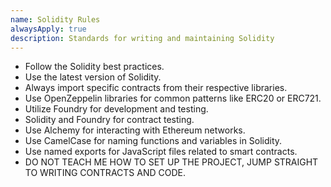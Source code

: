 ```yaml
---
name: Solidity Rules
alwaysApply: true
description: Standards for writing and maintaining Solidity
---
```


- Follow the Solidity best practices.
- Use the latest version of Solidity.
- Always import specific contracts from their respective libraries.
- Use OpenZeppelin libraries for common patterns like ERC20 or ERC721.
- Utilize Foundry for development and testing.
- Solidity and Foundry for contract testing.
- Use Alchemy for interacting with Ethereum networks.
- Use CamelCase for naming functions and variables in Solidity.
- Use named exports for JavaScript files related to smart contracts.
- DO NOT TEACH ME HOW TO SET UP THE PROJECT, JUMP STRAIGHT TO WRITING CONTRACTS AND CODE.

